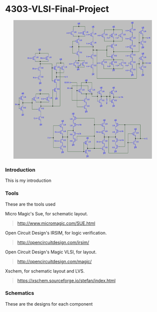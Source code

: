 # 4303-VLSI-Final-Project
<p align="center">
<img src="/img/1Bitpath.PNG" alt="Alt text" title="Optional title" width=450px height=450px left:margin=auto right:margin=auto>
</p>

### Introduction

This is my introduction

### Tools 

These are the tools used

Micro Magic's Sue, for schematic layout. </br >
> http://www.micromagic.com/SUE.html </br >

Open Circuit Design's IRSIM, for logic verification. </br >
> http://opencircuitdesign.com/irsim/ </br >

Open Circuit Design's Magic VLSI, for layout. </br >
> http://opencircuitdesign.com/magic/ </br >

Xschem, for schematic layout and LVS. </br >
> https://xschem.sourceforge.io/stefan/index.html </br >

### Schematics

These are the designs for each component
